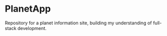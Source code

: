 # PlanetApp
Repository for a planet information site, building my understanding of full-stack development.
